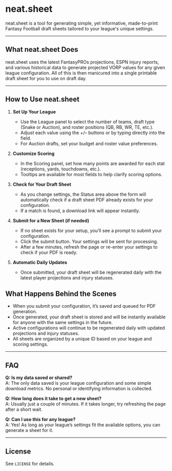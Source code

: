 # neat.sheet

neat.sheet is a tool for generating simple, yet informative, made-to-print Fantasy Football draft sheets tailored to your league's unique settings.

---

## What neat.sheet Does

neat.sheet uses the latest FantasyPROs projections, ESPN injury reports, and various historical data to generate projected VORP values for any given league configuration. All of this is then manicured into a single printable draft sheet for you to use on draft day.

---

## How to Use neat.sheet

1. **Set Up Your League**
   - Use the League panel to select the number of teams, draft type (Snake or Auction), and roster positions (QB, RB, WR, TE, etc.).
   - Adjust each value using the +/– buttons or by typing directly into the field.
   - For Auction drafts, set your budget and roster value preferences.

2. **Customize Scoring**
   - In the Scoring panel, set how many points are awarded for each stat (receptions, yards, touchdowns, etc.).
   - Tooltips are available for most fields to help clarify scoring options.

3. **Check for Your Draft Sheet**
   - As you change settings, the Status area above the form will automatically check if a draft sheet PDF already exists for your configuration.
   - If a match is found, a download link will appear instantly.

4. **Submit for a New Sheet (if needed)**
   - If no sheet exists for your setup, you’ll see a prompt to submit your configuration.
   - Click the submit button. Your settings will be sent for processing.
   - After a few minutes, refresh the page or re-enter your settings to check if your PDF is ready.

5. **Automatic Daily Updates**
    - Once submitted, your draft sheet will be regenerated daily with the latest player projections and injury statuses.

## What Happens Behind the Scenes
- When you submit your configuration, it’s saved and queued for PDF generation.
- Once generated, your draft sheet is stored and will be instantly available for anyone with the same settings in the future.
- Active configurations will continue to be regenerated daily with updated projections and injury statuses.
- All sheets are organized by a unique ID based on your league and scoring settings.

---

## FAQ

**Q: Is my data saved or shared?**  
A: The only data saved is your league configuration and some simple download metrics. No personal or identifying information is collected.

**Q: How long does it take to get a new sheet?**  
A: Usually just a couple of minutes. If it takes longer, try refreshing the page after a short wait.

**Q: Can I use this for any league?**  
A: Yes! As long as your league’s settings fit the available options, you can generate a sheet for it.

---

## License
See `LICENSE` for details.